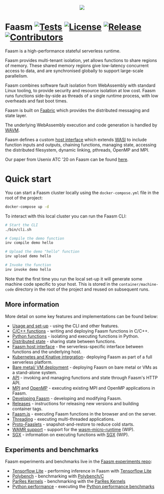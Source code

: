 <div align="center">
<img src="https://raw.githubusercontent.com/faasm/faasm/master/faasm_logo.png"></img>
</div>

# Faasm [![Tests](https://github.com/faasm/faasm/workflows/Tests/badge.svg?branch=master)](https://github.com/faasm/faasm/actions)  [![License](https://img.shields.io/github/license/faasm/faasm.svg)](https://github.com/faasm/faasm/blob/master/LICENSE.md)  [![Release](https://img.shields.io/github/release/faasm/faasm.svg)](https://github.com/faasm/faasm/releases/)  [![Contributors](https://img.shields.io/github/contributors/faasm/faasm.svg)](https://github.com/faasm/faasm/graphs/contributors/)

Faasm is a high-performance stateful serverless runtime. 

Faasm provides multi-tenant isolation, yet allows functions to share regions of
memory. These shared memory regions give low-latency concurrent access to data,
and are synchronised globally to support large-scale parallelism.

Faasm combines software fault isolation from WebAssembly with standard Linux
tooling, to provide security and resource isolation at low cost. Faasm runs
functions side-by-side as threads of a single runtime process, with low
overheads and fast boot times. 

Faasm is built on [Faabric](http://github.com/faasm/faabric) which provides
the distributed messaging and state layer. 

The underlying WebAssembly execution and code generation is handled by
[WAVM](https://github.com/WAVM/WAVM). 

Faasm defines a custom [host interface](docs/host_interface.md) which extends
[WASI](https://wasi.dev/) to include function inputs and outputs, chaining
functions, managing state, accessing the distributed filesystem, dynamic
linking, pthreads, OpenMP and MPI.   

Our paper from Usenix ATC '20 on Faasm can be found
[here](https://www.usenix.org/conference/atc20/presentation/shillaker).

# Quick start

You can start a Faasm cluster locally using the `docker-compose.yml` file in the
root of the project:

```bash
docker-compose up -d
```

To interact with this local cluster you can run the Faasm CLI:

```bash
# Start the CLI
./bin/cli.sh

# Compile the demo function
inv compile demo hello

# Upload the demo "hello" function
inv upload demo hello

# Invoke the function
inv invoke demo hello
```

Note that the first time you run the local set-up it will generate some machine
code specific to your host. This is stored in the `container/machine-code`
directory in the root of the project and reused on subsequent runs.

## More information

More detail on some key features and implementations can be found below: 

- [Usage and set-up](docs/setup.md) - using the CLI and other features.
- [C/C++ functions](docs/cpp.md) - writing and deploying Faasm functions in C/C++.
- [Python functions](docs/python.md) - isolating and executing functions in Python.
- [Distributed state](docs/state.md) - sharing state between functions.
- [Faasm host interface](docs/host_interface.md) - the serverless-specific interface between functions and the underlying host.
- [Kubernetes and Knative integration](docs/kubernetes.md)- deploying Faasm as part of a full serverless platform.
- [Bare metal/ VM deployment](docs/bare_metal.md) - deploying Faasm on bare metal or VMs as a stand-alone system.
- [API](docs/api.md) - invoking and managing functions and state through Faasm's HTTP API.
- [MPI](docs/mpi.md) and [OpenMP](docs/openmp.md) - executing existing MPI and OpenMP applications in Faasm.
- [Developing Faasm](docs/development.md) - developing and modifying Faasm.
- [Releases](docs/releases.md) - instructions for releasing new versions and building container tags.
- [Faasm.js](https://github.com/faasm/faasmjs) - executing Faasm functions in the browser and on the server. 
- [Threading](docs/threads.md) - executing multi-threaded applications.
- [Proto-Faaslets](docs/proto_faaslets.md) - snapshot-and-restore to reduce cold starts.
- [WAMR support](docs/wamr.md) - support for the [wasm-micro-runtime](https://github.com/bytecodealliance/wasm-micro-runtime) (WIP).
- [SGX](docs/sgx.md) - information on executing functions with [SGX](https://software.intel.com/content/www/us/en/develop/topics/software-guard-extensions.html) (WIP).

## Experiments and benchmarks

Faasm experiments and benchmarks live in the 
[Faasm experiments repo](https://github.com/faasm/faasm-experiments/):

- [Tensorflow Lite](https://github.com/faasm/faasm-experiments/blob/master/docs/tensorflow.md) - performing inference in Faasm with [Tensorflow Lite](https://www.tensorflow.org/lite/)
- [Polybench](https://github.com/faasm/faasm-experiments/blob/master/docs/polybench.md) - benchmarking with [Polybench/C](http://web.cse.ohio-state.edu/~pouchet.2/software/polybench/)
- [ParRes Kernels](https://github.com/faasm/faasm-experiments/blob/master/docs/prk.md) - benchmarking with the [ParRes Kernels](https://github.com/ParRes/Kernels)
- [Python performance](https://github.com/faasm/faasm-experiments/blob/master/docs/python.md) - executing the [Python performance benchmarks](https://github.com/python/pyperformance)

